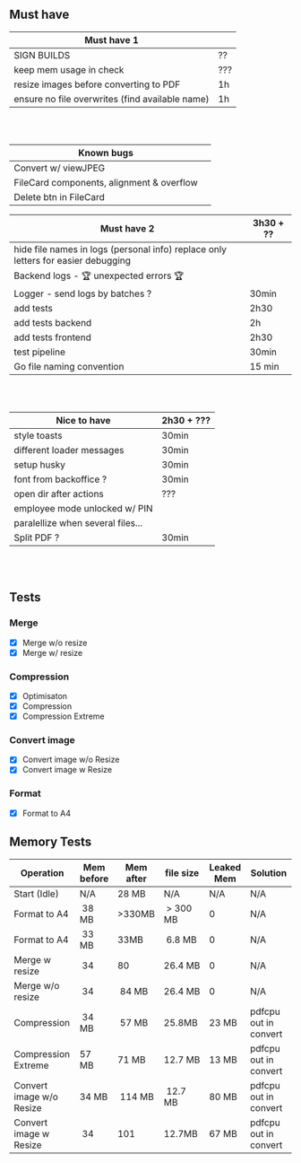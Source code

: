 ## Must have                          
| Must have 1 | |
| ---------------------| ----------|
| SIGN BUILDS                |                 ??|
| keep mem usage in check      | ??? |
| resize images before converting to PDF | 1h |
| ensure no file overwrites (find available name)| 1h |
<br/>
<br/>

| Known bugs |                                 |
| ---------------------| ----------|
| Convert w/ viewJPEG||
| FileCard components,  alignment & overflow||
| Delete btn in FileCard||

| Must have 2 |                                3h30 + ?? |
| ---------------------| ----------|
| hide file names in logs (personal info) replace only letters for easier debugging ||
| Backend logs - 🏆 unexpected errors 🏆
| Logger - send logs by batches ?                                | 30min |
| add tests          |                         2h30|
| add tests backend   |    2h|
| add tests frontend   |   2h30|
| test pipeline         |                      30min|
| Go file naming convention |                   15 min|
<br/>
<br/>

| Nice to have                 | 2h30 + ??? |
| --------------------- | ----------|
| style toasts                  | 30min |
| different loader messages     | 30min |
| setup husky                   | 30min |
| font from backoffice ?        | 30min |
| open dir after actions        | ??? |
| employee mode unlocked w/ PIN | |
| paralellize when several files... | |
| Split PDF ?                   | 30min |

<br/>
<br/>

## Tests
### Merge
- [x] Merge w/o resize
- [x] Merge w/ resize
### Compression
- [x] Optimisaton
- [x] Compression
- [x] Compression Extreme
### Convert image
- [x] Convert image w/o Resize
- [x] Convert image w Resize
### Format
- [x] Format to A4

## Memory Tests
| Operation | Mem before | Mem after | file size | Leaked Mem | Solution |
| ------------ | ----- | ----- | ----- | ----- | ----- |
| Start (Idle) | N/A | 28 MB | N/A | N/A | N/A |
| Format to A4 | 38 MB | >330MB | > 300 MB | 0 | N/A |
| Format to A4 | 33 MB | 33MB | 6.8 MB | 0 | N/A |
| Merge w resize | 34 | 80 | 26.4 MB | 0 | N/A |
| Merge w/o resize | 34 | 84 MB| 26.4 MB | 0 | N/A |
| Compression | 34 MB| 57 MB | 25.8MB | 23 MB | pdfcpu out in convert |
| Compression Extreme | 57 MB | 71 MB | 12.7 MB | 13 MB | pdfcpu out in convert |
| Convert image w/o Resize | 34 MB | 114 MB | 12.7 MB| 80 MB | pdfcpu out in convert |
| Convert image w Resize | 34 | 101 | 12.7MB | 67 MB | pdfcpu out in convert |
